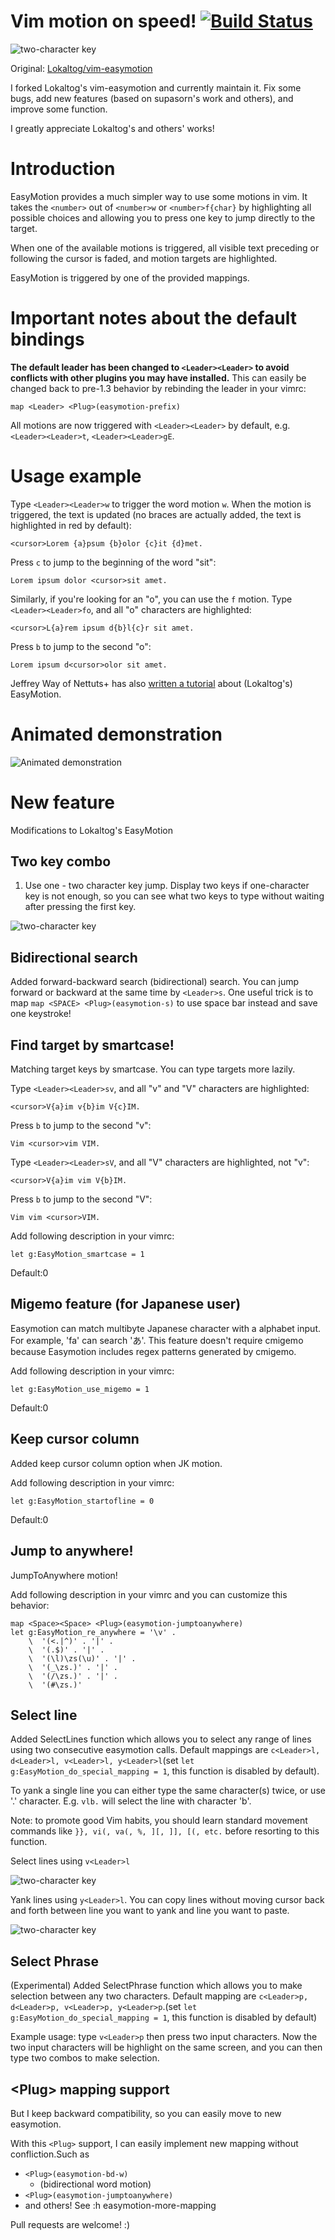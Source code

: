 # Vim motion on speed! [![Build Status](https://travis-ci.org/haya14busa/vim-easymotion.png?branch=master)](https://travis-ci.org/haya14busa/vim-easymotion)

![two-character key](http://homes.cs.washington.edu/~supasorn/easymotion.gif)

Original: [Lokaltog/vim-easymotion](https://github.com/Lokaltog/vim-easymotion)

I forked Lokaltog's vim-easymotion and currently maintain it. Fix some bugs,
add new features (based on supasorn's work and others), and improve some function.

I greatly appreciate Lokaltog's and others' works!

# Introduction

EasyMotion provides a much simpler way to use some motions in vim. It
takes the `<number>` out of `<number>w` or `<number>f{char}` by
highlighting all possible choices and allowing you to press one key to
jump directly to the target.

When one of the available motions is triggered, all visible text
preceding or following the cursor is faded, and motion targets are
highlighted.

EasyMotion is triggered by one of the provided mappings.

# Important notes about the default bindings

**The default leader has been changed to `<Leader><Leader>` to avoid
conflicts with other plugins you may have installed.** This can easily be
changed back to pre-1.3 behavior by rebinding the leader in your vimrc:

	map <Leader> <Plug>(easymotion-prefix)

All motions are now triggered with `<Leader><Leader>` by default, e.g.
`<Leader><Leader>t`, `<Leader><Leader>gE`.

# Usage example

Type `<Leader><Leader>w` to trigger the word motion `w`. When the motion is
triggered, the text is updated (no braces are actually added, the text
is highlighted in red by default):

	<cursor>Lorem {a}psum {b}olor {c}it {d}met.

Press `c` to jump to the beginning of the word "sit":

	Lorem ipsum dolor <cursor>sit amet.

Similarly, if you're looking for an "o", you can use the `f` motion.
Type `<Leader><Leader>fo`, and all "o" characters are highlighted:

	<cursor>L{a}rem ipsum d{b}l{c}r sit amet.

Press `b` to jump to the second "o":

	Lorem ipsum d<cursor>olor sit amet.

Jeffrey Way of Nettuts+ has also [written
a tutorial](http://net.tutsplus.com/tutorials/other/vim-essential-plugin-easymotion/)
about (Lokaltog's) EasyMotion.

# Animated demonstration

![Animated demonstration](http://oi54.tinypic.com/2yysefm.jpg)

# New feature
Modifications to Lokaltog's EasyMotion

## Two key combo
1. Use one - two character key jump. Display two keys if one-character key is not enough, so you can see what two keys to type without waiting after pressing the first key.

![two-character key](http://homes.cs.washington.edu/~supasorn/easymotion.gif)

## Bidirectional search
Added forward-backward search (bidirectional) search. You can jump forward or backward at the same time by `<Leader>s`. One useful trick is to map `map <SPACE> <Plug>(easymotion-s)` to use space bar instead and save one keystroke!

## Find target by smartcase!

Matching target keys by smartcase. You can type targets more lazily.

Type `<Leader><Leader>sv`, and all "v" and "V" characters are highlighted:

	<cursor>V{a}im v{b}im V{c}IM.

Press `b` to jump to the second "v":

	Vim <cursor>vim VIM.

Type `<Leader><Leader>sV`, and all "V" characters are highlighted, not "v":

	<cursor>V{a}im vim V{b}IM.

Press `b` to jump to the second "V":

	Vim vim <cursor>VIM.

Add following description in your vimrc:

	let g:EasyMotion_smartcase = 1

Default:0

## Migemo feature (for Japanese user)
Easymotion can match multibyte Japanese character with a alphabet input.
For example, '<Leader><Leader>fa' can search 'あ'.
This feature doesn't require cmigemo because Easymotion includes regex
patterns generated by cmigemo.

Add following description in your vimrc:

	let g:EasyMotion_use_migemo = 1

Default:0

## Keep cursor column
Added keep cursor column option when JK motion.

Add following description in your vimrc:

	let g:EasyMotion_startofline = 0

Default:0

## Jump to anywhere!
JumpToAnywhere motion!

Add following description in your vimrc and you can customize this behavior:

	map <Space><Space> <Plug>(easymotion-jumptoanywhere)
	let g:EasyMotion_re_anywhere = '\v' .
		\  '(<.|^)' . '|' .
		\  '(.$)' . '|' .
		\  '(\l)\zs(\u)' . '|' .
		\  '(_\zs.)' . '|' .
		\  '(/\zs.)' . '|' .
		\  '(#\zs.)'

## Select line
Added SelectLines function which allows you to select any range of lines using two consecutive easymotion calls. Default mappings are `c<Leader>l, d<Leader>l, v<Leader>l, y<Leader>l`(set `let g:EasyMotion_do_special_mapping = 1`, this function is disabled by default).

To yank a single line you can either type the same character(s) twice, or use '.' character. E.g. `vlb.` will select the line with character 'b'.

Note: to promote good Vim habits, you should learn standard movement commands like `}}, vi(, va(, %, ][, ]], [(, etc.` before resorting to this function.

Select lines using `v<Leader>l`

![two-character key](http://homes.cs.washington.edu/~supasorn/easymotion2.gif)

Yank lines using `y<Leader>l`. You can copy lines without moving cursor back and forth between line you want to yank and line you want to paste.

![two-character key](http://homes.cs.washington.edu/~supasorn/easymotion3.gif)

## Select Phrase
(Experimental) Added SelectPhrase function which allows you to make selection between any two characters. Default mapping are `c<Leader>p, d<Leader>p, v<Leader>p, y<Leader>p`.(set `let g:EasyMotion_do_special_mapping = 1`, this function is disabled by default)

Example usage: type `v<Leader>p` then press two input characters. Now the two input characters will be highlight on the same screen, and you can then type two combos to make selection.

## \<Plug\> mapping support
But I keep backward compatibility, so you can easily move to new easymotion.

With this `<Plug>` support, I can easily implement new mapping without
confliction.Such as

- `<Plug>(easymotion-bd-w)`
  - (bidirectional word motion)
- `<Plug>(easymotion-jumptoanywhere)`
- and others! See :h easymotion-more-mapping


Pull requests are welcome! :)
